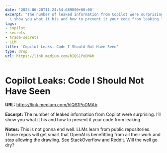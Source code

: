 ```yaml
---
date: '2023-06-20T11:24:54.689000+00:00'
excerpt: "The number of leaked information from Copilot were surprising. I\u2019ll\
  \ show you what it his and how to prevent it your code from leaking."
tags:
- copilot
- secrets
- trade-secrets
- LLM
title: 'Copilot Leaks: Code I Should Not Have Seen'
type: drop
url: https://link.medium.com/hIQS1PoDMAb
---
```


# Copilot Leaks: Code I Should Not Have Seen

**URL:** https://link.medium.com/hIQS1PoDMAb

**Excerpt:** The number of leaked information from Copilot were surprising. I’ll show you what it his and how to prevent it your code from leaking.

**Notes:**
This is not gonna end well. LLMs learn from public repositories. Those repos will get smart that OpenAI is benefitting from all their work and stop allowing the drawling. See StackOverflow and Reddit. Will the well go dry?
